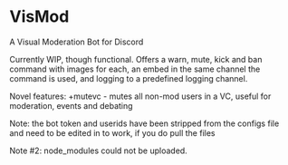 # VisMod
A Visual Moderation Bot for Discord

Currently WIP, though functional. Offers a warn, mute, kick and ban command with images for each, an embed in the same channel the command is used, and logging to a predefined logging channel. 

Novel features:
+mutevc - mutes all non-mod users in a VC, useful for moderation, events and debating

Note: the bot token and userids have been stripped from the configs file and need to be edited in to work, if you do pull the files

Note #2: node_modules could not be uploaded.  
